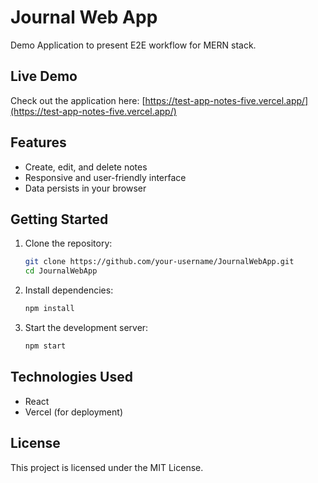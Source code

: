 # Journal Web App

Demo Application to present E2E workflow for MERN stack. 

## Live Demo

Check out the application here: [https://test-app-notes-five.vercel.app/](https://test-app-notes-five.vercel.app/)

## Features

- Create, edit, and delete notes
- Responsive and user-friendly interface
- Data persists in your browser

## Getting Started

1. Clone the repository:
    ```bash
    git clone https://github.com/your-username/JournalWebApp.git
    cd JournalWebApp
    ```
2. Install dependencies:
    ```bash
    npm install
    ```
3. Start the development server:
    ```bash
    npm start
    ```

## Technologies Used

- React
- Vercel (for deployment)

## License

This project is licensed under the MIT License.
